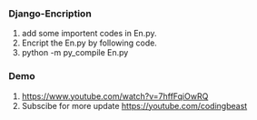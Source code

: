 ### Django-Encription
1. add some importent codes in En.py.
2. Encript the En.py by following code.
3. python -m py_compile En.py
### Demo
1. https://www.youtube.com/watch?v=7hffFqiOwRQ
2. Subscibe for more update https://youtube.com/codingbeast
